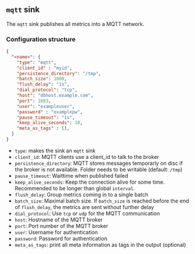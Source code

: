 ## `mqtt` sink

The `mqtt` sink publishes all metrics into a MQTT network.

### Configuration structure

```json
{
  "<name>": {
    "type": "mqtt",
    "client_id" : "myid",
    "persistence_directory": "/tmp",
    "batch_size": 1000,
    "flush_delay": "1s",
    "dial_protocol": "tcp",
    "host": "dbhost.example.com",
    "port": 1883,
    "user": "exampleuser",
    "password" : "examplepw",
    "pause_timeout": "1s",
    "keep_alive_seconds": 10,
    "meta_as_tags" : [],
  }
}
```

- `type`: makes the sink an `mqtt` sink
- `client_id`: MQTT clients use a client_id to talk to the broker
- `persistence_directory`: MQTT stores messages temporarly on disc if the broker is not available. Folder needs to be writable (default: `/tmp`)
- `pause_timeout`: Waittime when published failed
- `keep_alive_seconds`: Keep the connection alive for some time. Recommended to be longer than global `interval`.
- `flush_delay`: Group metrics coming in to a single batch
- `batch_size`: Maximal batch size. If `batch_size` is reached before the end of `flush_delay`, the metrics are sent without further delay
- `dial_protocol`: Use `tcp` or `udp` for the MQTT communication
- `host`: Hostname of the MQTT broker
- `port`: Port number of the MQTT broker
- `user`: Username for authentication
- `password`: Password for authentication
- `meta_as_tags`: print all meta information as tags in the output (optional)
